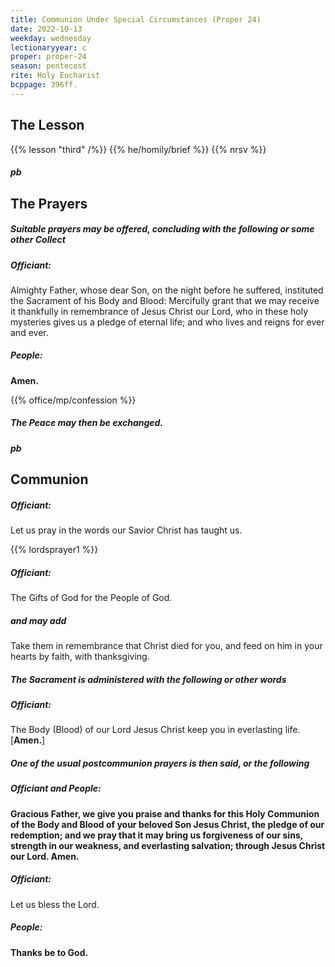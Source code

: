 ```yaml
---
title: Communion Under Special Circumstances (Proper 24)
date: 2022-10-13
weekday: wednesday
lectionaryyear: c
proper: proper-24
season: pentecost
rite: Holy Eucharist
bcppage: 396ff.
---
```


## The Lesson
{{% lesson "third" /%}}
{{% he/homily/brief %}}
{{% nrsv %}}

##### pb
## The Prayers
##### Suitable prayers may be offered, concluding with the following or some other Collect
##### Officiant:
Almighty Father, whose dear Son, on the night before he
suffered, instituted the Sacrament of his Body and Blood:
Mercifully grant that we may receive it thankfully in
remembrance of Jesus Christ our Lord, who in these holy
mysteries gives us a pledge of eternal life; and who lives and
reigns for ever and ever.
##### **People:**
**Amen.**

{{% office/mp/confession %}}

##### The Peace may then be exchanged.

##### pb
## Communion
##### Officiant:
Let us pray in the words our Savior Christ has taught us.

{{% lordsprayer1 %}}

##### Officiant:
The Gifts of God for the People of God.
##### and may add
 Take them in remembrance that Christ died for you, and feed on him in your hearts by faith, with thanksgiving.

##### The Sacrament is administered with the following or other words
##### Officiant:
The Body (Blood) of our Lord Jesus Christ keep you in everlasting life. [**Amen.**]

##### One of the usual postcommunion prayers is then said, or the following
##### Officiant and **People:**
**Gracious Father, we give you praise and thanks for this Holy
Communion of the Body and Blood of your beloved Son
Jesus Christ, the pledge of our redemption; and we pray that
it may bring us forgiveness of our sins, strength in our
weakness, and everlasting salvation; through Jesus Christ
our Lord. Amen.**

##### Officiant:
Let us bless the Lord.

##### **People:**
**Thanks be to God.**
